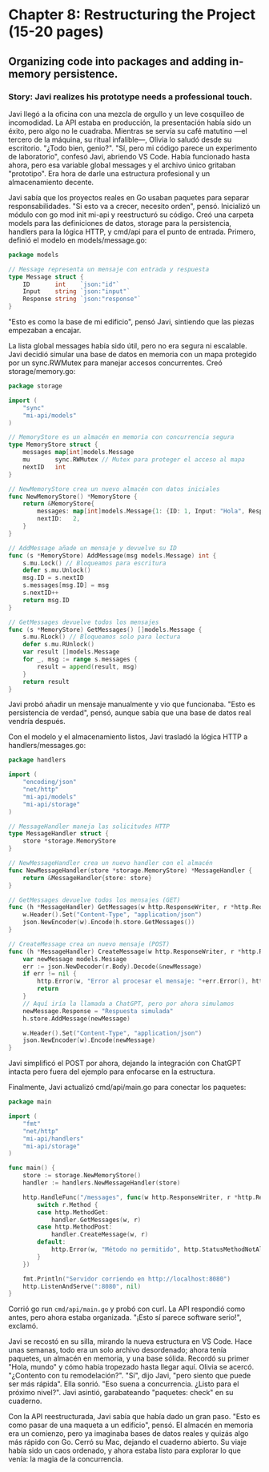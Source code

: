 # Chapter 8: Restructuring the Project (15-20 pages)
## Organizing code into packages and adding in-memory persistence.
### Story: Javi realizes his prototype needs a professional touch.

Javi llegó a la oficina con una mezcla de orgullo y un leve cosquilleo de incomodidad. La API estaba en producción, la presentación había sido un éxito, pero algo no le cuadraba. Mientras se servía su café matutino —el tercero de la máquina, su ritual infalible—, Olivia lo saludó desde su escritorio. "¿Todo bien, genio?". "Sí, pero mi código parece un experimento de laboratorio", confesó Javi, abriendo VS Code. Había funcionado hasta ahora, pero esa variable global messages y el archivo único gritaban "prototipo". Era hora de darle una estructura profesional y un almacenamiento decente.

Javi sabía que los proyectos reales en Go usaban paquetes para separar responsabilidades. "Si esto va a crecer, necesito orden", pensó. Inicializó un módulo con go mod init mi-api y reestructuró su código. Creó una carpeta models para las definiciones de datos, storage para la persistencia, handlers para la lógica HTTP, y cmd/api para el punto de entrada. Primero, definió el modelo en models/message.go:

```go
package models

// Message representa un mensaje con entrada y respuesta
type Message struct {
    ID       int    `json:"id"`
    Input    string `json:"input"`
    Response string `json:"response"`
}
```

"Esto es como la base de mi edificio", pensó Javi, sintiendo que las piezas empezaban a encajar.

La lista global messages había sido útil, pero no era segura ni escalable. Javi decidió simular una base de datos en memoria con un mapa protegido por un sync.RWMutex para manejar accesos concurrentes. Creó storage/memory.go:

```go
package storage

import (
    "sync"
    "mi-api/models"
)

// MemoryStore es un almacén en memoria con concurrencia segura
type MemoryStore struct {
    messages map[int]models.Message
    mu       sync.RWMutex // Mutex para proteger el acceso al mapa
    nextID   int
}

// NewMemoryStore crea un nuevo almacén con datos iniciales
func NewMemoryStore() *MemoryStore {
    return &MemoryStore{
        messages: map[int]models.Message{1: {ID: 1, Input: "Hola", Response: "¡Hola! ¿En qué te ayudo?"}},
        nextID:   2,
    }
}

// AddMessage añade un mensaje y devuelve su ID
func (s *MemoryStore) AddMessage(msg models.Message) int {
    s.mu.Lock() // Bloqueamos para escritura
    defer s.mu.Unlock()
    msg.ID = s.nextID
    s.messages[msg.ID] = msg
    s.nextID++
    return msg.ID
}

// GetMessages devuelve todos los mensajes
func (s *MemoryStore) GetMessages() []models.Message {
    s.mu.RLock() // Bloqueamos solo para lectura
    defer s.mu.RUnlock()
    var result []models.Message
    for _, msg := range s.messages {
        result = append(result, msg)
    }
    return result
}
```

Javi probó añadir un mensaje manualmente y vio que funcionaba. "Esto es persistencia de verdad", pensó, aunque sabía que una base de datos real vendría después.

Con el modelo y el almacenamiento listos, Javi trasladó la lógica HTTP a handlers/messages.go:

```go
package handlers

import (
    "encoding/json"
    "net/http"
    "mi-api/models"
    "mi-api/storage"
)

// MessageHandler maneja las solicitudes HTTP
type MessageHandler struct {
    store *storage.MemoryStore
}

// NewMessageHandler crea un nuevo handler con el almacén
func NewMessageHandler(store *storage.MemoryStore) *MessageHandler {
    return &MessageHandler{store: store}
}

// GetMessages devuelve todos los mensajes (GET)
func (h *MessageHandler) GetMessages(w http.ResponseWriter, r *http.Request) {
    w.Header().Set("Content-Type", "application/json")
    json.NewEncoder(w).Encode(h.store.GetMessages())
}

// CreateMessage crea un nuevo mensaje (POST)
func (h *MessageHandler) CreateMessage(w http.ResponseWriter, r *http.Request) {
    var newMessage models.Message
    err := json.NewDecoder(r.Body).Decode(&newMessage)
    if err != nil {
        http.Error(w, "Error al procesar el mensaje: "+err.Error(), http.StatusBadRequest)
        return
    }
    // Aquí iría la llamada a ChatGPT, pero por ahora simulamos
    newMessage.Response = "Respuesta simulada"
    h.store.AddMessage(newMessage)

    w.Header().Set("Content-Type", "application/json")
    json.NewEncoder(w).Encode(newMessage)
}
```

Javi simplificó el POST por ahora, dejando la integración con ChatGPT intacta pero fuera del ejemplo para enfocarse en la estructura.

Finalmente, Javi actualizó cmd/api/main.go para conectar los paquetes:

```go
package main

import (
    "fmt"
    "net/http"
    "mi-api/handlers"
    "mi-api/storage"
)

func main() {
    store := storage.NewMemoryStore()
    handler := handlers.NewMessageHandler(store)

    http.HandleFunc("/messages", func(w http.ResponseWriter, r *http.Request) {
        switch r.Method {
        case http.MethodGet:
            handler.GetMessages(w, r)
        case http.MethodPost:
            handler.CreateMessage(w, r)
        default:
            http.Error(w, "Método no permitido", http.StatusMethodNotAllowed)
        }
    })

    fmt.Println("Servidor corriendo en http://localhost:8080")
    http.ListenAndServe(":8080", nil)
}
```

Corrió go run `cmd/api/main.go` y probó con curl. La API respondió como antes, pero ahora estaba organizada. "¡Esto sí parece software serio!", exclamó.

Javi se recostó en su silla, mirando la nueva estructura en VS Code. Hace unas semanas, todo era un solo archivo desordenado; ahora tenía paquetes, un almacén en memoria, y una base sólida. Recordó su primer "Hola, mundo" y cómo había tropezado hasta llegar aquí. Olivia se acercó. "¿Contento con tu remodelación?". "Sí", dijo Javi, "pero siento que puede ser más rápida". Ella sonrió. "Eso suena a concurrencia. ¿Listo para el próximo nivel?". Javi asintió, garabateando "paquetes: check" en su cuaderno.

Con la API reestructurada, Javi sabía que había dado un gran paso. "Esto es como pasar de una maqueta a un edificio", pensó. El almacén en memoria era un comienzo, pero ya imaginaba bases de datos reales y quizás algo más rápido con Go. Cerró su Mac, dejando el cuaderno abierto. Su viaje había sido un caos ordenado, y ahora estaba listo para explorar lo que venía: la magia de la concurrencia.